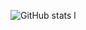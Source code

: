 ![GitHub stats](https://github-readme-stats.vercel.app/api?username=jeffersonbalde&show_icons=true&theme=tokyonight)
l
